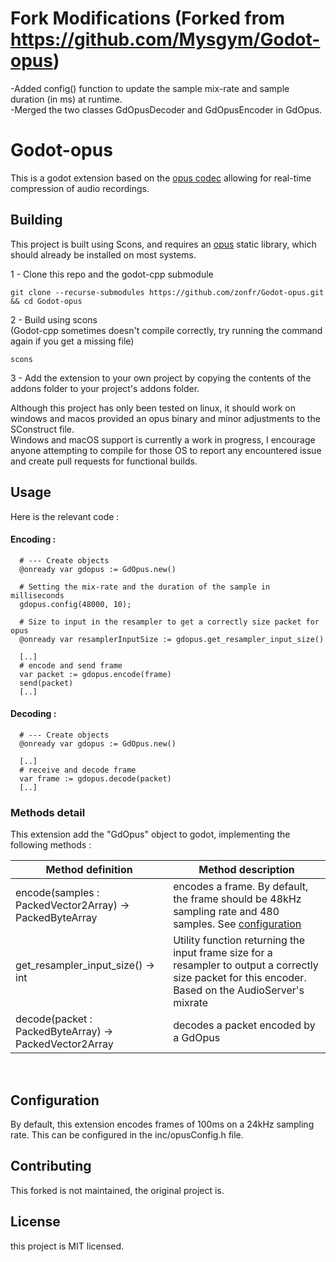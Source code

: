 # Fork Modifications (Forked from https://github.com/Mysgym/Godot-opus)

-Added config() function to update the sample mix-rate and sample duration (in ms) at runtime.<br>
-Merged the two classes GdOpusDecoder and GdOpusEncoder in GdOpus.

# Godot-opus

This is a godot extension based on the [opus codec](https://opus-codec.org) allowing for real-time compression of audio recordings.  

## Building

This project is built using Scons, and requires an [opus](https://opus-codec.org/downloads) static library, which should already be installed on most systems.

  1 - Clone this repo and the godot-cpp submodule  
  ```
  git clone --recurse-submodules https://github.com/zonfr/Godot-opus.git && cd Godot-opus
  ```

  2 - Build using scons  
  (Godot-cpp sometimes doesn't compile correctly, try running the command again if you get a missing file)
  ```
  scons
  ```

  3 - Add the extension to your own project by copying the contents of the addons folder to your project's addons folder.  

Although this project has only been tested on linux, it should work on windows and macos provided an opus binary and minor adjustments to the SConstruct file.  
Windows and macOS support is currently a work in progress, I encourage anyone attempting to compile for those OS to report any encountered issue and create pull requests for functional builds.

## Usage  

Here is the relevant code : 

#### Encoding : 

```gdscript
  # --- Create objects
  @onready var gdopus := GdOpus.new()
  
  # Setting the mix-rate and the duration of the sample in milliseconds
  gdopus.config(48000, 10);

  # Size to input in the resampler to get a correctly size packet for opus
  @onready var resamplerInputSize := gdopus.get_resampler_input_size()

  [..]
  # encode and send frame
  var packet := gdopus.encode(frame)
  send(packet)
  [..]

```

#### Decoding : 

```gdscript
  # --- Create objects
  @onready var gdopus := GdOpus.new()

  [..]
  # receive and decode frame
  var frame := gdopus.decode(packet)
  [..]

```


### Methods detail
This extension add the "GdOpus" object to godot, implementing the following methods :

| Method definition | Method description |
| ----------------- | ------------------ |
| encode(samples : PackedVector2Array) -> PackedByteArray | encodes a frame. By default, the frame should be 48kHz sampling rate and 480 samples. See [configuration](https://github.com/zonfr/Godot-opus/blob/main/README.md#configuration)|
| get_resampler_input_size() -> int | Utility function returning the input frame size for a resampler to output a correctly size packet for this encoder. Based on the AudioServer's mixrate| 
| decode(packet : PackedByteArray) -> PackedVector2Array | decodes a packet encoded by a GdOpus|
<br>  

## Configuration

By default, this extension encodes frames of 100ms on a 24kHz sampling rate. 
This can be configured in the inc/opusConfig.h file.

## Contributing
This forked is not maintained, the original project is.

## License

this project is MIT licensed.
